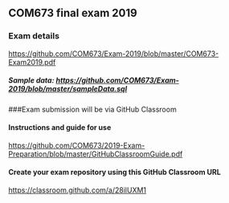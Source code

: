 ## COM673 final exam 2019

### Exam details
https://github.com/COM673/Exam-2019/blob/master/COM673-Exam2019.pdf

##### Sample data: https://github.com/COM673/Exam-2019/blob/master/sampleData.sql

###Exam submission will be via GitHub Classroom

#### Instructions and guide for use
https://github.com/COM673/2019-Exam-Preparation/blob/master/GitHubClassroomGuide.pdf

#### Create your exam repository using this GitHub Classroom URL
https://classroom.github.com/a/28ilUXM1



